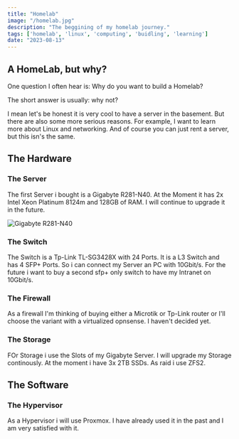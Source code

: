 ```yaml
---
title: "Homelab"
image: "/homelab.jpg"
description: "The beggining of my homelab journey."
tags: ['homelab', 'linux', 'computing', 'buidling', 'learning'] 
date: "2023-08-13"
---
```


## A HomeLab, but why?
One question I often hear is: Why do you want to build a Homelab?

The short answer is usually: why not?

I mean let's be honest it is very cool to have a server in the basement. But there are also some more serious reasons. For example, I want to learn more about Linux and networking. And of course you can just rent a server, but this isn's the same.

## The Hardware

### The Server
The first Server i bought is a Gigabyte R281-N40. At the Moment it has 2x Intel Xeon Platinum 8124m and 128GB of RAM. I will continue to upgrade it in the future. 

![Gigabyte R281-N40](/gigabyte_r281-n40.png)

### The Switch

The Switch is a Tp-Link TL-SG3428X with 24 Ports. It is a L3 Switch and has 4 SFP+ Ports. So i can connect my Server an PC with 10Gbit/s. For the future i want to buy a second sfp+ only switch to have my Intranet on 10Gbit/s.

### The Firewall

As a firewall I'm thinking of buying either a Microtik or Tp-Link router or I'll choose the variant with a virtualized opnsense. I haven't decided yet.

### The Storage

FOr Storage i use the Slots of my Gigabyte Server. I will upgrade my Storage continously. At the moment i have 3x 2TB SSDs. As raid i use ZFS2. 

## The Software

### The Hypervisor

As a Hypervisor i will use Proxmox. I have already used it in the past and I am very satisfied with it.

